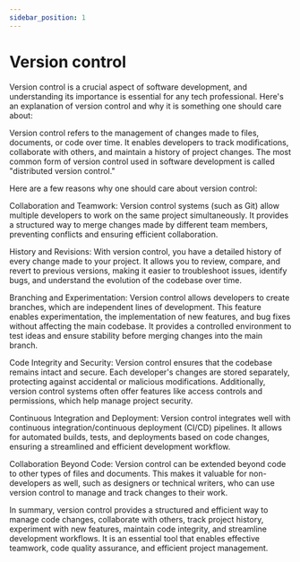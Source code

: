 ```yaml
---
sidebar_position: 1
---
```


# Version control

Version control is a crucial aspect of software development, and understanding its importance is essential for any tech professional. Here's an explanation of version control and why it is something one should care about:

Version control refers to the management of changes made to files, documents, or code over time. It enables developers to track modifications, collaborate with others, and maintain a history of project changes. The most common form of version control used in software development is called "distributed version control."

Here are a few reasons why one should care about version control:

Collaboration and Teamwork: Version control systems (such as Git) allow multiple developers to work on the same project simultaneously. It provides a structured way to merge changes made by different team members, preventing conflicts and ensuring efficient collaboration.

History and Revisions: With version control, you have a detailed history of every change made to your project. It allows you to review, compare, and revert to previous versions, making it easier to troubleshoot issues, identify bugs, and understand the evolution of the codebase over time.

Branching and Experimentation: Version control allows developers to create branches, which are independent lines of development. This feature enables experimentation, the implementation of new features, and bug fixes without affecting the main codebase. It provides a controlled environment to test ideas and ensure stability before merging changes into the main branch.

Code Integrity and Security: Version control ensures that the codebase remains intact and secure. Each developer's changes are stored separately, protecting against accidental or malicious modifications. Additionally, version control systems often offer features like access controls and permissions, which help manage project security.

Continuous Integration and Deployment: Version control integrates well with continuous integration/continuous deployment (CI/CD) pipelines. It allows for automated builds, tests, and deployments based on code changes, ensuring a streamlined and efficient development workflow.

Collaboration Beyond Code: Version control can be extended beyond code to other types of files and documents. This makes it valuable for non-developers as well, such as designers or technical writers, who can use version control to manage and track changes to their work.

In summary, version control provides a structured and efficient way to manage code changes, collaborate with others, track project history, experiment with new features, maintain code integrity, and streamline development workflows. It is an essential tool that enables effective teamwork, code quality assurance, and efficient project management.